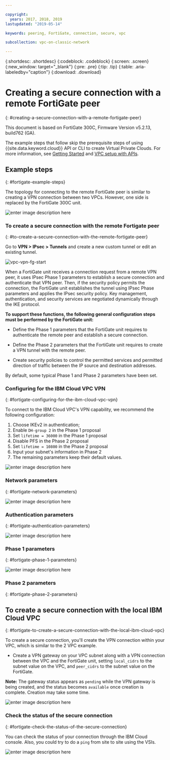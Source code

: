 ```yaml
---

copyright:
  years: 2017, 2018, 2019
lastupdated: "2019-05-14"

keywords: peering, FortiGate, connection, secure, vpc

subcollection: vpc-on-classic-network

---
```


{:shortdesc: .shortdesc}
{:codeblock: .codeblock}
{:screen: .screen}
{:new_window: target="_blank"}
{:pre: .pre}
{:tip: .tip}
{:table: .aria-labeledby="caption"}
{:download: .download}


# Creating a secure connection with a remote FortiGate peer
{: #creating-a-secure-connection-with-a-remote-fortigate-peer}

This document is based on FortiGate 300C, Firmware Version	v5.2.13, build762 (GA).

The example steps that follow skip the prerequisite steps of using {{site.data.keyword.cloud}} API or CLI to create Virtual Private Clouds. For more information, see [Getting Started](/docs/vpc-on-classic?topic=vpc-on-classic-getting-started) and [VPC setup with APIs](/docs/vpc-on-classic?topic=vpc-on-classic-creating-a-vpc-using-the-rest-apis).

## Example steps
{: #fortigate-example-steps}

The topology for connecting to the remote FortiGate peer is similar to creating a VPN connection between two VPCs. However, one side is replaced by the FortiGate 300C unit.

![enter image description here](./images/vpc-vpn-fg-figure.png)

### To create a secure connection with the remote Fortigate peer
{: #to-create-a-secure-connection-with-the-remote-fortigate-peer}

Go to **VPN \> IPsec \> Tunnels** and create a new custom tunnel or edit an existing tunnel.

![vpc-vpn-fg-start](./images/vpc-vpn-fg-start.JPG)

When a FortiGate unit receives a connection request from a remote VPN peer, it uses IPsec Phase 1 parameters to establish a secure connection and authenticate that VPN peer. Then, if the security policy permits the connection, the FortiGate unit establishes the tunnel using IPsec Phase parameters and applies the IPsec security policy. Key management, authentication, and security services are negotiated dynamically through the IKE protocol.

**To support these functions, the following general configuration steps must be performed by the FortiGate unit:**

* Define the Phase 1 parameters that the FortiGate unit requires to authenticate the remote peer and establish a secure connection.

* Define the Phase 2 parameters that the FortiGate unit requires to create a VPN tunnel with the remote peer.

* Create security policies to control the permitted services and permitted direction of traffic between the IP source and destination addresses.

By default, some typical Phase 1 and Phase 2 parameters have been set.

### Configuring for the IBM Cloud VPC VPN
{: #fortigate-configuring-for-the-ibm-cloud-vpc-vpn}

To connect to the IBM Cloud VPC's VPN capability, we recommend the following configuration:

1. Choose IKEv2 in authentication;
2. Enable `DH-group 2` in the Phase 1 proposal
3. Set `lifetime = 36000` in the Phase 1 proposal
4. Disable PFS in the Phase 2 proposal
5. Set `lifetime = 10800` in the Phase 2 proposal
6. Input your subnet's information in Phase 2
7. The remaining parameters keep their default values.

![enter image description here](./images/vpc-vpn-fg-network.JPG)

### Network parameters
{: #fortigate-network-parameters}

![enter image description here](./images/vpc-vpn-fg-authentication.JPG)

### Authentication parameters
{: #fortigate-authentication-parameters}

![enter image description here](./images/vpc-vpn-fg-phase1.JPG)

### Phase 1 parameters
{: #fortigate-phase-1-parameters}

![enter image description here](./images/vpc-vpn-fg-phase2.JPG)

### Phase 2 parameters
{: #fortigate-phase-2-parameters}

## To create a secure connection with the local IBM Cloud VPC
{: #fortigate-to-create-a-secure-connection-with-the-local-ibm-cloud-vpc}

To create a secure connection, you'll create the VPN connection within your VPC, which is similar to the 2 VPC example.

* Create a VPN gateway on your VPC subnet  along with a VPN connection between the VPC and the FortiGate unit, setting `local_cidrs` to the subnet value on the VPC, and `peer_cidrs` to the subnet value on the FortiGate.

**Note:** The gateway status appears as `pending` while the VPN gateway is being created, and the status becomes `available` once creation is complete. Creation may take some time.

![enter image description here](images/vpc-vpn-fg-connection.png)

### Check the status of the secure connection
{: #fortigate-check-the-status-of-the-secure-connection}

You can check the status of your connection through the IBM Cloud console. Also, you could try to do a `ping` from site to site using the VSIs.

![enter image description here](images/vpc-vpn-fg-status.JPG)
